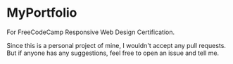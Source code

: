 # MyPortfolio
For FreeCodeCamp Responsive Web Design Certification.

Since this is a personal project of mine, I wouldn't accept any pull requests. But if anyone has any suggestions, feel free to open an issue and tell me.